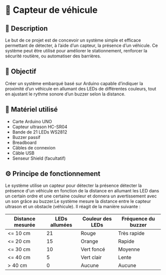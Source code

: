 # 🚗 Capteur de véhicule

## 📄 Description
Le but de ce projet est de concevoir un système simple et efficace permettant de détecter, à l’aide d’un capteur, la présence d’un véhicule. Ce système peut être utilisé pour améliorer le stationnement, renforcer la sécurité routière, ou automatiser des barrières.

## 🎯 Objectif
Créer un système embarqué basé sur Arduino capable d’indiquer la proximité d’un véhicule en allumant des LEDs de différentes couleurs, tout en ajustant le rythme sonore d’un buzzer selon la distance.

## 🧰 Matériel utilisé
- Carte Arduino UNO  
- Capteur ultrason HC-SR04  
- Bande de 21 LEDs WS2812  
- Buzzer passif  
- Breadboard  
- Câbles de connexion  
- Câble USB  
- Senseur Shield (facultatif)

## ⚙️ Principe de fonctionnement
Le système utilise un capteur pour détecter la présence détecter la présence d'un véhicule en fonction de la distance en allumant les LED dans un certain ordre et une certaine couleur et donnera un avertissement avec un son grâce au buzzer.Le système mesure la distance entre le capteur ultrason et un obstacle (véhicule). Il réagit de la manière suivante :

| Distance mesurée | LEDs allumées | Couleur des LEDs | Fréquence du buzzer |
|------------------|----------------|------------------|----------------------|
| <= 10 cm         | 21             | Rouge            | Très rapide          |
| <= 20 cm         | 15             | Orange           | Rapide               |
| <= 30 cm         | 10             | Vert foncé        | Moyenne              |
| <= 40 cm         | 5              | Vert clair        | Lente                |
| > 40 cm          | 0              | Aucune            | Aucune               |

